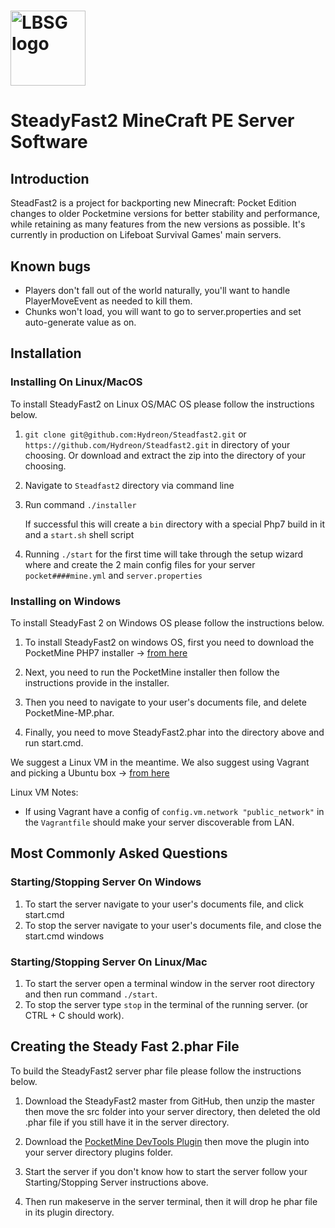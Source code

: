 #  <img src="https://lbsg.net/wp-content/themes/lifeboat/images/lbsg-logo-sm.png" alt="LBSG logo" title="Aimeos" align="center" height="120" />
# SteadyFast2 MineCraft PE Server Software

## Introduction

SteadFast2 is a project for backporting new Minecraft: Pocket Edition changes to older Pocketmine versions for better stability and performance, while retaining as many features from the new versions as possible. It's currently in production on Lifeboat Survival Games' main servers.

## Known bugs

- Players don't fall out of the world naturally, you'll want to handle PlayerMoveEvent as needed to kill them.
- Chunks won't load, you will want to go to server.properties and set auto-generate value as on.

## Installation

### Installing On Linux/MacOS

To install SteadyFast2 on Linux OS/MAC OS please follow the instructions below.

1)  `git clone git@github.com:Hydreon/Steadfast2.git` or `https://github.com/Hydreon/Steadfast2.git` in directory of your choosing. Or download and extract the zip into the directory of your choosing. 

2) Navigate to `Steadfast2` directory via command line

3) Run command `./installer`

    If successful this will create a `bin` directory with a special Php7 build in it and a `start.sh` shell script
    
4) Running `./start` for the first time will take through the setup wizard where and create the 2 main config files for your server `pocket####mine.yml` and `server.properties`    

### Installing on Windows

To install SteadyFast 2 on Windows OS please follow the instructions below.

1) To install SteadyFast2 on windows OS, first you need to download the PocketMine PHP7 installer -> [from here](https://github.com/NotPocketMine/Windows-PocketMine-MP/raw/master/PocketMine-MP-x64.exe) 

2) Next, you need to run the PocketMine installer then follow the instructions provide in the installer. 

3) Then you need to navigate to your user's documents file, and delete PocketMine-MP.phar.

4) Finally, you need to move SteadyFast2.phar into the directory above and run start.cmd.

We suggest a Linux VM in the meantime.  We also suggest using Vagrant and picking a Ubuntu box -> [from here](https://atlas.hashicorp.com/boxes/search?utf8=%E2%9C%93&sort=&provider=&q=ubuntu)

  Linux VM Notes: 
        
   - If using Vagrant have a config of `config.vm.network "public_network"` in the `Vagrantfile` should make your server discoverable from LAN. 
   
## Most Commonly Asked Questions

### Starting/Stopping Server On Windows

1) To start the server navigate to your user's documents file, and click start.cmd
2) To stop the server navigate to your user's documents file, and close the start.cmd windows

### Starting/Stopping Server On Linux/Mac

 1) To start the server open a terminal window in the server root directory and then run command `./start`.
 2) To stop the server type `stop` in the terminal of the running server. (or CTRL + C should work).  
 
## Creating the Steady Fast 2.phar File

To build the SteadyFast2 server phar file please follow the instructions below.

1) Download the SteadyFast2 master from GitHub, then unzip the master then move the src folder into your server directory, then deleted the old .phar file if you still have it in the server directory. 

2) Download the [PocketMine DevTools Plugin](https://poggit.pmmp.io/r/7221/PocketMine-DevTools.phar) then move the plugin into your server directory plugins folder.

3) Start the server if you don't know how to start the server follow your Starting/Stopping Server instructions above.

4) Then run makeserve in the server terminal, then it will drop he phar file in its plugin directory.




